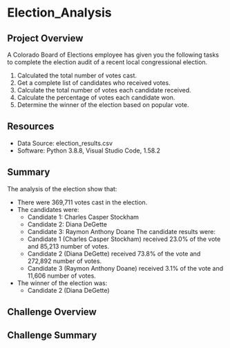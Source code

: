 # Election_Analysis

## Project Overview
A Colorado Board of Elections employee has given you the following tasks to complete the election audit of a recent local congressional election.

1. Calculated the total number of votes cast.
1. Get a complete list of candidates who received votes.
3. Calculate the total number of votes each candidate received.
4. Calculate the percentage of votes each candidate won.
5. Determine the winner of the election based on popular vote.

## Resources
- Data Source: election_results.csv
- Software: Python 3.8.8, Visual Studio Code, 1.58.2

## Summary
The analysis of the election show that:
- There were 369,711 votes cast in the election.
- The candidates were:
	- Candidate 1: Charles Casper Stockham
	- Candidate 2: Diana DeGette
	- Candidate 3: Raymon Anthony Doane
The candidate results were:
	- Candidate 1 (Charles Casper Stockham) received 23.0% of the vote and 85,213 number of votes.
	- Candidate 2 (Diana DeGette) received 73.8% of the vote and 272,892 number of votes.
	- Candidate 3 (Raymon Anthony Doane) received 3.1% of the vote and 11,606 number of votes.
- The winner of the election was:
	- Candidate 2 (Diana DeGette)

## Challenge Overview

## Challenge Summary

